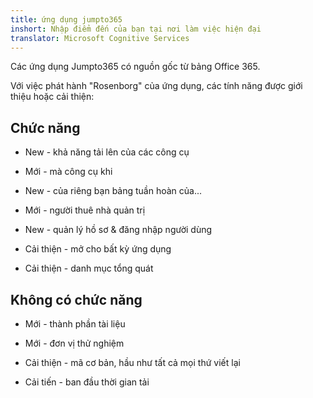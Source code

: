 ```yaml
---
title: ứng dụng jumpto365
inshort: Nhập điểm đến của bạn tại nơi làm việc hiện đại
translator: Microsoft Cognitive Services
---
```



Các ứng dụng Jumpto365 có nguồn gốc từ bảng Office 365. 

Với việc phát hành "Rosenborg" của ứng dụng, các tính năng được giới thiệu hoặc cải thiện:

## Chức năng

* New - khả năng tải lên của các công cụ

* Mới - mà công cụ khi

* New - của riêng bạn bảng tuần hoàn của...

* Mới - người thuê nhà quản trị

* New - quản lý hồ sơ & đăng nhập người dùng

* Cải thiện - mở cho bất kỳ ứng dụng

* Cải thiện - danh mục tổng quát

## Không có chức năng

* Mới - thành phần tài liệu

* Mới - đơn vị thử nghiệm

* Cải thiện - mã cơ bản, hầu như tất cả mọi thứ viết lại

* Cải tiến - ban đầu thời gian tải




